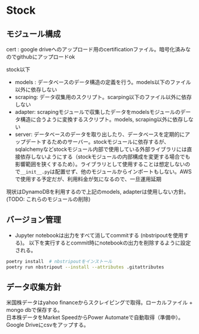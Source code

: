 # Stock

## モジュール構成

cert : google driveへのアップロード用のcertificationファイル。暗号化済みなのでgithubにアップロードok 

stock以下
- models : データベースのデータ構造の定義を行う。models以下のファイル以外に依存しない
- scraping: データ収集用のスクリプト。scarping以下のファイル以外に依存しない
- adapter: scrapingモジュールで収集したデータをmodelsモジュールのデータ構造に合うように変換するスクリプト。models, scraping以外に依存しない
- server: データベースのデータを取り出したり、データベースを定期的にアップデートするためのサーバー。stockモジュールに依存するが、sqlalchemyなどstockモジュール内部で使用している外部ライブラリには直接依存しないようにする（stockモジュールの内部構成を変更する場合でも影響範囲を狭くするため）。ライブラリとして使用することは想定しないので`__init__.py`は配置せず、他のモジュールからインポートもしない。AWSで使用する予定だが、利用料金が気になるので、一旦運用延期


現状はDynamoDBを利用するので上記のmodels, adapterは使用しない方針。(TODO: これらのモジュールの削除)

## バージョン管理

- Jupyter notebookは出力をすべて消してcommitする (nbstripoutを使用する)。
  以下を実行するとcommit時にnotebookの出力を削除するように設定される。
```bash
poetry install  # nbstripoutをインストール
poetry run nbstripout --install --attributes .gitattributes

```


## データ収集方針

米国株データはyahoo financeからスクレイピングで取得。ローカルファイル + mongo dbで保存する。  
日本株データをMarket SpeedからPower Automateで自動取得（準備中）。Google Driveにcsvをアップする。
